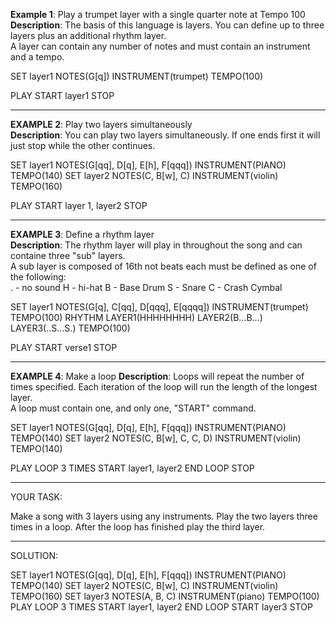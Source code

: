 **Example 1**: Play a trumpet layer with a single quarter note at Tempo 100
**Description**: The basis of this language is layers. You can define up to three layers plus an additional rhythm layer. <br/>
A layer can contain any number of notes and must contain an instrument and a tempo.

SET layer1 NOTES(G[q]) INSTRUMENT(trumpet) TEMPO(100)

PLAY
START layer1
STOP

-----------------------------

**EXAMPLE 2**: Play two layers simultaneously <br/>
**Description**: You can play two layers simultaneously. If one ends first it will just stop while the other continues.

SET layer1 NOTES(G[qq], D[q], E[h], F[qqq]) INSTRUMENT(PIANO) TEMPO(140)
SET layer2 NOTES(C, B[w], C) INSTRUMENT(violin) TEMPO(160)

PLAY
START layer 1, layer2
STOP

-----------------------------

**EXAMPLE 3**: Define a rhythm layer<br/>
**Description**: The rhythm layer will play in throughout the song and can containe three "sub" layers. <br/>
A sub layer is composed of 16th not beats each must be defined as one of the following:<br/>
. - no sound
H - hi-hat
B - Base Drum
S - Snare
C - Crash Cymbal

SET layer1 NOTES(G[q], C[qq], D[qqq], E[qqqq]) INSTRUMENT(trumpet) TEMPO(100)
RHYTHM LAYER1(HHHHHHHH) LAYER2(B...B...) LAYER3(..S...S.) TEMPO(100)

PLAY
START verse1
STOP

-----------------------------

**EXAMPLE 4**: Make a loop
**Description**: Loops will repeat the number of times specified. Each iteration of the loop will run the length of the longest layer. <br/>
A loop must contain one, and only one, "START" command.

SET layer1 NOTES(G[qq], D[q], E[h], F[qqq]) INSTRUMENT(PIANO) TEMPO(140)
SET layer2 NOTES(C, B[w], C, C, D) INSTRUMENT(violin) TEMPO(140)

PLAY
LOOP 3 TIMES
START layer1, layer2
END LOOP
STOP

----------------------------

YOUR TASK:

Make a song with 3 layers using any instruments. Play the two layers three times in a loop. After the loop has finished play the third layer.

----------------------------

SOLUTION:

SET layer1 NOTES(G[qq], D[q], E[h], F[qqq]) INSTRUMENT(PIANO) TEMPO(140)
SET layer2 NOTES(C, B[w], C) INSTRUMENT(violin) TEMPO(160)
SET layer3 NOTES(A, B, C) INSTRUMENT(piano) TEMPO(100)
PLAY
LOOP 3 TIMES
START layer1, layer2
END LOOP
START layer3
STOP